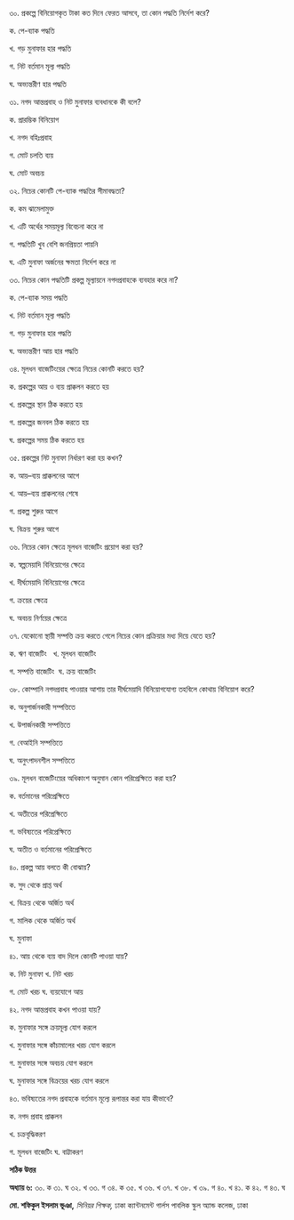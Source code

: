 ৩০. প্রকল্পে বিনিয়োগকৃত টাকা কত দিনে ফেরত আসবে, তা কোন পদ্ধতি নির্দেশ করে?

ক. পে-ব্যাক পদ্ধতি 

খ. গড় মুনাফার হার পদ্ধতি

গ. নিট বর্তমান মূল্য পদ্ধতি 

ঘ. অভ্যন্তরীণ হার পদ্ধতি

৩১. নগদ আন্তপ্রবাহ ও নিট মুনাফার ব্যবধানকে কী বলে?

ক. প্রারম্ভিক বিনিয়োগ 

খ. নগদ বহিঃপ্রবাহ

গ. মোট চলতি ব্যয় 

ঘ. মোট অবচয়

৩২. নিচের কোনটি পে-ব্যাক পদ্ধতির সীমাবদ্ধতা?

ক. কম ঝামেলামুক্ত

খ. এটি অর্থের সময়মূল্য বিবেচনা করে না

গ. পদ্ধতিটি খুব বেশি জনপ্রিয়তা পায়নি

ঘ. এটি মুনাফা অর্জনের ক্ষমতা নির্দেশ করে না

৩৩. নিচের কোন পদ্ধতিটি প্রকল্প মূল্যায়নে নগদপ্রবাহকে ব্যবহার করে না?

ক. পে-ব্যাক সময় পদ্ধতি 

খ. নিট বর্তমান মূল্য পদ্ধতি

গ. গড় মুনাফার হার পদ্ধতি 

ঘ. অভ্যন্তরীণ আয় হার পদ্ধতি

৩৪. মূলধন বাজেটিংয়ের ক্ষেত্রে নিচের কোনটি করতে হয়?

ক. প্রকল্পের আয় ও ব্যয় প্রাক্কলন করতে হয়

খ. প্রকল্পের স্থান ঠিক করতে হয়

গ. প্রকল্পের জনবল ঠিক করতে হয়

ঘ. প্রকল্পের সময় ঠিক করতে হয়

৩৫. প্রকল্পের নিট মুনাফা নির্ধারণ করা হয় কখন?

ক. আয়–ব্যয় প্রাক্কলনের আগে 

খ. আয়–ব্যয় প্রাক্কলনের শেষে

গ. প্রকল্প শুরুর আগে 

ঘ. বিক্রয় শুরুর আগে

৩৬. নিচের কোন ক্ষেত্রে মূলধন বাজেটিং প্রয়োগ করা হয়?

ক. স্বল্পমেয়াদি বিনিয়োগের ক্ষেত্রে 

খ. দীর্ঘমেয়াদি বিনিয়োগের ক্ষেত্রে

গ. ক্রয়ের ক্ষেত্রে 

ঘ. অবচয় নির্ণয়ের ক্ষেত্রে

৩৭. যেকোনো স্থায়ী সম্পত্তি ক্রয় করতে গেলে নিচের কোন প্রক্রিয়ার মধ্য দিয়ে যেতে হয়?

ক. ঋণ বাজেটিং   খ. মূলধন বাজেটিং

গ. সম্পত্তি বাজেটিং  ঘ. ক্রয় বাজেটিং

৩৮. কোম্পানি নগদপ্রবাহ পাওয়ার আশায় তার দীর্ঘমেয়াদি বিনিয়োগযোগ্য তহবিলে কোথায় বিনিয়োগ করে?

ক. অনুপার্জনকারী সম্পত্তিতে 

খ. উপার্জনকারী সম্পত্তিতে

গ. বেআইনি সম্পত্তিতে 

ঘ. অনুৎপাদনশীল সম্পত্তিতে

৩৯. মূলধন বাজেটিংয়ের অধিকাংশ অনুমান কোন পরিপ্রেক্ষিতে করা হয়?

ক. বর্তমানের পরিপ্রেক্ষিতে 

খ. অতীতের পরিপ্রেক্ষিতে

গ. ভবিষ্যতের পরিপ্রেক্ষিতে 

ঘ. অতীত ও বর্তমানের পরিপ্রেক্ষিতে

৪০. প্রকল্প আয় বলতে কী বোঝায়?

ক. সুদ থেকে প্রাপ্ত অর্থ 

খ. বিক্রয় থেকে অর্জিত অর্থ

গ. মালিক থেকে অর্জিত অর্থ 

ঘ. মুনাফা

৪১. আয় থেকে ব্যয় বাদ দিলে কোনটি পাওয়া যায়?

ক. নিট মুনাফা খ. নিট খরচ

গ. মোট খরচ ঘ. ব্যয়যোগে আয়

৪২. নগদ আন্তপ্রবাহ কখন পাওয়া যায়?

ক. মুনাফার সঙ্গে ক্রয়মূল্য যোগ করলে

খ. মুনাফার সঙ্গে কাঁচামালের খরচ যোগ করলে

গ. মুনাফার সঙ্গে অবচয় যোগ করলে

ঘ. মুনাফার সঙ্গে বিক্রয়ের খরচ যোগ করলে

৪৩. ভবিষ্যতের নগদ প্রবাহকে বর্তমান মূল্যে রূপান্তর করা যায় কীভাবে?

ক. নগদ প্রবাহ প্রাক্কলন  

খ. চক্রবৃদ্ধিকরণ

গ. মূলধন বাজেটিং ঘ. বাট্টাকরণ

**সঠিক উত্তর**

**অধ্যায় ৬:** ৩০. ক ৩১. ঘ ৩২. খ ৩৩. গ ৩৪. ক ৩৫. খ ৩৬. খ ৩৭. খ ৩৮. খ ৩৯. গ ৪০. খ ৪১. ক ৪২. গ ৪৩. ঘ

**মো. শফিকুল ইসলাম ভূঞা,** *সিনিয়র শিক্ষক,* ঢাকা ক্যান্টনমেন্ট গার্লস পাবলিক স্কুল অ্যান্ড কলেজ, ঢাকা

